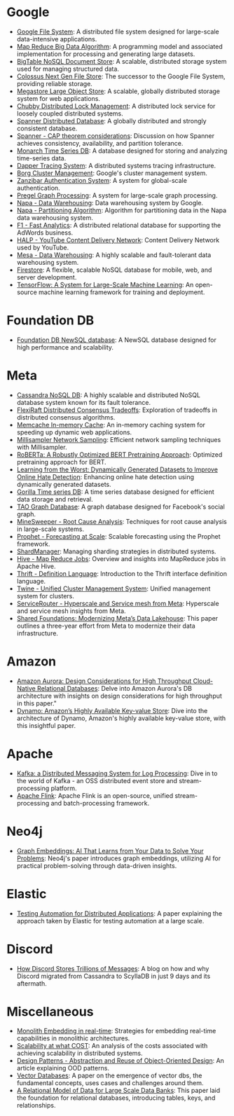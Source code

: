 # Google
- [Google File System](https://static.googleusercontent.com/media/research.google.com/en//archive/gfs-sosp2003.pdf): A distributed file system designed for large-scale data-intensive applications.
- [Map Reduce Big Data Algorithm](https://storage.googleapis.com/pub-tools-public-publication-data/pdf/16cb30b4b92fd4989b8619a61752a2387c6dd474.pdf): A programming model and associated implementation for processing and generating large datasets.
- [BigTable NoSQL Document Store](https://static.googleusercontent.com/media/research.google.com/en//archive/bigtable-osdi06.pdf): A scalable, distributed storage system used for managing structured data.
- [Colossus Next Gen File Store](https://cloud.google.com/blog/products/storage-data-transfer/a-peek-behind-colossus-googles-file-system): The successor to the Google File System, providing reliable storage.
- [Megastore Large Object Store](https://storage.googleapis.com/pub-tools-public-publication-data/pdf/36971.pdf): A scalable, globally distributed storage system for web applications.
- [Chubby Distributed Lock Management](https://static.googleusercontent.com/media/research.google.com/en//archive/chubby-osdi06.pdf): A distributed lock service for loosely coupled distributed systems.
- [Spanner Distributed Database](https://static.googleusercontent.com/media/research.google.com/en//archive/spanner-osdi2012.pdf): A globally distributed and strongly consistent database.
- [Spanner - CAP theorem considerations](https://storage.googleapis.com/pub-tools-public-publication-data/pdf/45855.pdf): Discussion on how Spanner achieves consistency, availability, and partition tolerance.
- [Monarch Time Series DB](https://storage.googleapis.com/pub-tools-public-publication-data/pdf/d84ab6c93881af998de877d0070a706de7bec6d8.pdf): A database designed for storing and analyzing time-series data.
- [Dapper Tracing System](https://static.googleusercontent.com/media/research.google.com/en//archive/papers/dapper-2010-1.pdf): A distributed systems tracing infrastructure.
- [Borg Cluster Management](https://storage.googleapis.com/pub-tools-public-publication-data/pdf/43438.pdf): Google's cluster management system.
- [Zanzibar Authentication System](https://storage.googleapis.com/pub-tools-public-publication-data/pdf/10683a8987dbf0c6d4edcafb9b4f05cc9de5974a.pdf): A system for global-scale authentication.
- [Pregel Graph Processing](https://15799.courses.cs.cmu.edu/fall2013/static/papers/p135-malewicz.pdf): A system for large-scale graph processing.
- [Napa - Data Warehousing](https://www.vldb.org/pvldb/vol14/p2986-sankaranarayanan.pdf): Data warehousing system by Google.
- [Napa - Partitioning Algorithm](https://storage.googleapis.com/pub-tools-public-publication-data/pdf/af91a9db5437586192a1ca87685e5b7d937a4e1a.pdf): Algorithm for partitioning data in the Napa data warehousing system.
- [F1 - Fast Analytics](https://storage.googleapis.com/pub-tools-public-publication-data/pdf/19fab8e81c9583f3ce67a8a137d1655970eb3efe.pdf): A distributed relational database for supporting the AdWords business.
- [HALP - YouTube Content Delivery Network](https://storage.googleapis.com/pub-tools-public-publication-data/pdf/c9ebaf640152028a6cdedb684577a7c9e52b6f10.pdf): Content Delivery Network used by YouTube.
- [Mesa - Data Warehousing](https://storage.googleapis.com/pub-tools-public-publication-data/pdf/42851.pdf): A highly scalable and fault-tolerant data warehousing system.
- [Firestore](https://storage.googleapis.com/pub-tools-public-publication-data/pdf/d647cb73166040a82b7e5569574451be517f5c59.pdf): A flexible, scalable NoSQL database for mobile, web, and server development.
- [TensorFlow: A System for Large-Scale Machine Learning](https://www.usenix.org/system/files/conference/osdi16/osdi16-abadi.pdf): An open-source machine learning framework for training and deployment.

# Foundation DB
- [Foundation DB NewSQL database](https://www.foundationdb.org/files/fdb-paper.pdf): A NewSQL database designed for high performance and scalability.

# Meta
- [Cassandra NoSQL DB](https://www.cs.cornell.edu/projects/ladis2009/papers/lakshman-ladis2009.pdf): A highly scalable and distributed NoSQL database system known for its fault tolerance.
- [FlexiRaft Distributed Consensus Tradeoffs](https://www.cidrdb.org/cidr2023/papers/p83-yadav.pdf): Exploration of tradeoffs in distributed consensus algorithms.
- [Memcache In-memory Cache](https://www.usenix.org/system/files/conference/nsdi13/nsdi13-final170_update.pdf): An in-memory caching system for speeding up dynamic web applications.
- [Millisampler Network Sampling](https://dl.acm.org/doi/pdf/10.1145/3517745.3561430): Efficient network sampling techniques with Millisampler.
- [RoBERTa: A Robustly Optimized BERT Pretraining Approach](https://arxiv.org/pdf/1907.11692.pdf): Optimized pretraining approach for BERT.
- [Learning from the Worst: Dynamically Generated Datasets to Improve Online Hate Detection](https://arxiv.org/pdf/2012.15761.pdf): Enhancing online hate detection using dynamically generated datasets.
- [Gorilla Time series DB](https://www.vldb.org/pvldb/vol8/p1816-teller.pdf): A time series database designed for efficient data storage and retrieval.
- [TAO Graph Database](https://www.usenix.org/system/files/conference/atc13/atc13-bronson.pdf): A graph database designed for Facebook's social graph.
- [MineSweeper - Root Cause Analysis](https://arxiv.org/pdf/2010.09974.pdf): Techniques for root cause analysis in large-scale systems.
- [Prophet - Forecasting at Scale](https://peerj.com/preprints/3190.pdf): Scalable forecasting using the Prophet framework.
- [ShardManager](https://scontent.fixb4-1.fna.fbcdn.net/v/t39.8562-6/246905779_1558379681185166_3606269237190124509_n.pdf?_nc_cat=111&ccb=1-7&_nc_sid=e280be&_nc_ohc=iU9ZRLzmr0kAX8Le7q3&_nc_ht=scontent.fixb4-1.fna&oh=00_AfBJqg07AdA4uPPPC4hDBMX8ufTlfeghaZDqtpqoiO-P7Q&oe=65BC97FB): Managing sharding strategies in distributed systems.
- [Hive - Map Reduce Jobs](https://scontent.fixb4-1.fna.fbcdn.net/v/t39.8562-6/240821631_557956282118593_1903152843934808575_n.pdf?_nc_cat=103&ccb=1-7&_nc_sid=e280be&_nc_ohc=k5jGw6q0GAcAX_SFUJP&_nc_ht=scontent.fixb4-1.fna&oh=00_AfASKcFieHc39B1XTtpv3k3DdtFgmhsnEeF1CejQqW_8kg&oe=65BAEA83): Overview and insights into MapReduce jobs in Apache Hive.
- [Thrift - Definition Language](https://thrift.apache.org/static/files/thrift-20070401.pdf): Introduction to the Thrift interface definition language.
- [Twine - Unified Cluster Management System](https://scontent.fixb4-1.fna.fbcdn.net/v/t39.8562-6/240836403_389005185950985_6091829722024266146_n.pdf?_nc_cat=107&ccb=1-7&_nc_sid=e280be&_nc_ohc=PPSMUYtdlSgAX-y2GZJ&_nc_ht=scontent.fixb4-1.fna&oh=00_AfBZ3ZrQgaawb7OEDo4YOiZu9fhjSK7_xZ8WLMAcLOoJRg&oe=65BC8786): Unified management system for clusters.
- [ServiceRouter - Hyperscale and Service mesh from Meta](https://www.usenix.org/system/files/osdi23-saokar.pdf): Hyperscale and service mesh insights from Meta.
- [Shared Foundations: Modernizing Meta’s Data Lakehouse](https://scontent.fixb4-1.fna.fbcdn.net/v/t39.8562-6/321516593_532000088950120_6814405589021050256_n.pdf?_nc_cat=104&ccb=1-7&_nc_sid=e280be&_nc_ohc=9zUskbxveKcAX9a1SpL&_nc_ht=scontent.fixb4-1.fna&oh=00_AfC4hOno2Ps2UADBrYbu7881YT2IWNAT_GM-55cG5JYw2Q&oe=65BB6A4C): This paper outlines a three-year effort from Meta to modernize their data infrastructure.

# Amazon
- [Amazon Aurora: Design Considerations for High Throughput Cloud-Native Relational Databases](https://assets.amazon.science/dc/2b/4ef2b89649f9a393d37d3e042f4e/amazon-aurora-design-considerations-for-high-throughput-cloud-native-relational-databases.pdf): Delve into Amazon Aurora's DB architecture with insights on design considerations for high throughput in this paper."
- [Dynamo: Amazon’s Highly Available Key-value Store](https://www.allthingsdistributed.com/files/amazon-dynamo-sosp2007.pdf): Dive into the architecture of Dynamo, Amazon's highly available key-value store, with this insightful paper.

# Apache
- [Kafka: a Distributed Messaging System for Log Processing](https://notes.stephenholiday.com/Kafka.pdf): Dive in to the world of Kafka - an OSS distributed event store and stream-processing platform.
- [Apache Flink](https://asterios.katsifodimos.com/assets/publications/flink-deb.pdf): Apache Flink is an open-source, unified stream-processing and batch-processing framework.

# Neo4j
- [Graph Embeddings: AI That Learns from Your Data to Solve Your Problems](https://neo4j.com/whitepapers/graph-embeddings-whitepaper/): Neo4j's paper introduces graph embeddings, utilizing AI for practical problem-solving through data-driven insights.

# Elastic
- [Testing Automation for Distributed Applications](https://www.elastic.co/pdf/elastic-white-paper-testing-automation-elasticsearch.pdf): A paper explaining the approach taken by Elastic for testing automation at a large scale.

# Discord
- [How Discord Stores Trillions of Messages](https://discord.com/blog/how-discord-stores-trillions-of-messages): A blog on how and why Discord migrated from Cassandra to ScyllaDB in just 9 days and its aftermath.

# Miscellaneous
- [Monolith Embedding in real-time](https://arxiv.org/pdf/2209.07663.pdf): Strategies for embedding real-time capabilities in monolithic architectures.
- [Scalability at what COST](https://www.usenix.org/system/files/conference/hotos15/hotos15-paper-mcsherry.pdf): An analysis of the costs associated with achieving scalability in distributed systems.
- [Design Patterns - Abstraction and Reuse of Object-Oriented Design](https://cseweb.ucsd.edu//~wgg/CSE210/ecoop93-patterns.pdf): An article explaining OOD patterns.
- [Vector Databases](https://arxiv.org/pdf/2309.11322.pdf): A paper on the emergence of vector dbs, the fundamental concepts, uses cases and challenges around them.
- [A Relational Model of Data for Large Scale Data Banks](https://www.seas.upenn.edu/~zives/03f/cis550/codd.pdf): This paper laid the foundation for relational databases, introducing tables, keys, and relationships.
